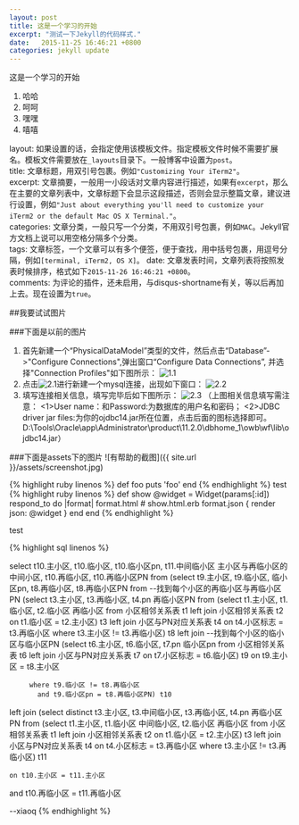 ```yaml
---
layout: post
title: 这是一个学习的开始
excerpt: "测试一下Jekyll的代码样式."
date:   2015-11-25 16:46:21 +0800
categories: jekyll update
---
```


这是一个学习的开始

1. 哈哈
2. 呵呵
3. 嘿嘿
4. 嘻嘻

layout: 如果设置的话，会指定使用该模板文件。指定模板文件时候不需要扩展名。模板文件需要放在`_layouts`目录下。一般博客中设置为`post`。    
title: 文章标题，用双引号包裹。例如`"Customizing Your iTerm2"`。  
excerpt: 文章摘要，一般用一小段话对文章内容进行描述，如果有`excerpt`，那么在主要的文章列表中，文章标题下会显示这段描述，否则会显示整篇文章，建议进行设置，例如`"Just about everything you'll need to customize your iTerm2 or the default Mac OS X Terminal."`。  
categories: 文章分类，一般只写一个分类，不用双引号包裹，例如`MAC`。Jekyll官方文档上说可以用空格分隔多个分类。  
tags: 文章标签，一个文章可以有多个便签，便于查找，用中括号包裹，用逗号分隔，例如`[terminal, iTerm2, OS X]`。
date: 文章发表时间，文章列表将按照发表时候排序，格式如下`2015-11-26 16:46:21 +0800`。  
comments: 为评论的插件，还未启用，与disqus-shortname有关，等以后再加上去。现在设置为`true`。

##我要试试图片

###下面是以前的图片
1. 首先新建一个“PhysicalDataModel”类型的文件，然后点击“Database”->"Configure  Connections",弹出窗口“Configure Data Connections”, 并选择"Connection Profiles"如下图所示：
![1.1](http://ww1.sinaimg.cn/large/4dd787e4gw1etkzgrjjb1j20fa0cjdhb.jpg)
2. 点击![2.1](http://ww4.sinaimg.cn/large/4dd787e4gw1etkzgrtn2wj200s00m0mc.jpg)进行新建一个mysql连接，出现如下窗口：
![2.2](http://ww3.sinaimg.cn/large/4dd787e4gw1etkzgs6flsj20e40d6dhj.jpg)
3. 填写连接相关信息，填写完毕后如下图所示：
![2.3](http://ww2.sinaimg.cn/large/4dd787e4gw1etkzgsm6d3j20e40d676x.jpg)
（上图相关信息填写需注意：
<1>User name：和Password:为数据库的用户名和密码；
<2>JDBC driver jar files:为你的ojdbc14.jar所在位置，点击后面的图标选择即可。D:\Tools\Oracle\app\Administrator\product\11.2.0\dbhome_1\owb\wf\lib\ojdbc14.jar）

###下面是assets下的图片
![有帮助的截图]({{ site.url }}/assets/screenshot.jpg)

{% highlight ruby linenos %}
def foo
  puts 'foo'
end
{% endhighlight %}
  test  
{% highlight ruby linenos %}
def show
  @widget = Widget(params[:id])
  respond_to do |format|
    format.html # show.html.erb
    format.json { render json: @widget }
  end
end
{% endhighlight %}

  test  
  
{% highlight sql linenos %}

select t10.主小区,
       t10.临小区,
       t10.临小区pn,
       t11.中间临小区 主小区与再临小区的中间小区,
       t10.再临小区,
       t10.再临小区PN
  from (select t9.主小区, t9.临小区, 临小区pn, t8.再临小区, t8.再临小区PN
          from --找到每个小区的再临小区与再临小区PN
               (select t3.主小区, t3.再临小区, t4.pn 再临小区PN
                  from (select t1.主小区, t1.临小区, t2.临小区 再临小区
                          from 小区相邻关系表 t1
                          left join 小区相邻关系表 t2
                            on t1.临小区 = t2.主小区) t3
                  left join 小区与PN对应关系表 t4
                    on t4.小区标志 = t3.再临小区
                 where t3.主小区 != t3.再临小区) t8
          left join
        --找到每个小区的临小区与临小区PN
         (select t6.主小区, t6.临小区, t7.pn 临小区pn
           from 小区相邻关系表 t6
           left join 小区与PN对应关系表 t7
             on t7.小区标志 = t6.临小区) t9
            on t9.主小区 = t8.主小区

         where t9.临小区 != t8.再临小区
           and t9.临小区pn = t8.再临小区PN) t10
  left join (select distinct t3.主小区,
                             t3.中间临小区,
                             t3.再临小区,
                             t4.pn 再临小区PN
               from (select t1.主小区,
                            t1.临小区 中间临小区,
                            t2.临小区 再临小区
                       from 小区相邻关系表 t1
                       left join 小区相邻关系表 t2
                         on t1.临小区 = t2.主小区) t3
               left join 小区与PN对应关系表 t4
                 on t4.小区标志 = t3.再临小区
              where t3.主小区 != t3.再临小区) t11

    on t10.主小区 = t11.主小区
   and t10.再临小区 = t11.再临小区

--xiaoq
{% endhighlight %}
